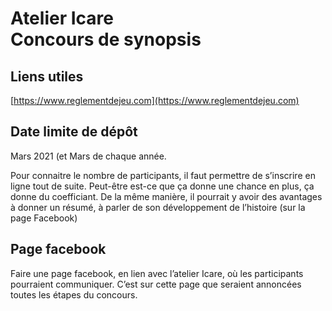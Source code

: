 # Atelier Icare<br/>Concours de synopsis


## Liens utiles

[https://www.reglementdejeu.com](https://www.reglementdejeu.com)


## Date limite de dépôt

Mars 2021 (et Mars de chaque année.

Pour connaitre le nombre de participants, il faut permettre de s’inscrire en ligne tout de suite. Peut-être est-ce que ça donne une chance en plus, ça donne du coefficiant. De la même manière, il pourrait y avoir des avantages à donner un résumé, à parler de son développement de l’histoire (sur la page Facebook)



## Page facebook

Faire une page facebook, en lien avec l’atelier Icare, où les participants pourraient communiquer. C’est sur cette page que seraient annoncées toutes les étapes du concours.
